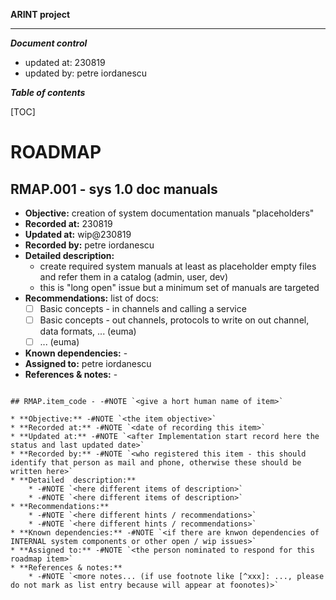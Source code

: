 
**ARINT project**

***

***Document control***

* updated at: 230819<br>
* updated by: petre iordanescu



***Table of contents***

[TOC]


# ROADMAP

## RMAP.001 - sys 1.0 doc manuals 

* **Objective:** creation of system documentation manuals "placeholders"
* **Recorded at:** 230819
* **Updated at:** wip@230819
* **Recorded by:** petre iordanescu
* **Detailed  description:**
    * create required system manuals at least as placeholder empty files and refer them in a catalog (admin, user, dev)
    * this is "long open" issue but a minimum set of manuals are targeted
* **Recommendations:** list of docs:
    * [ ] Basic concepts - in channels and calling a service
    * [ ] Basic concepts - out channels, protocols to write on out channel, data formats, ... (euma)
    * [ ] ... (euma)
* **Known dependencies:** -
* **Assigned to:** petre iordanescu
* **References & notes:** -








``` template

## RMAP.item_code - -#NOTE `<give a hort human name of item>`

* **Objective:** -#NOTE `<the item objective>`
* **Recorded at:** -#NOTE `<date of recording this item>`
* **Updated at:** -#NOTE `<after Implementation start record here the status and last updated date>`
* **Recorded by:** -#NOTE `<who registered this item - this should identify that person as mail and phone, otherwise these should be written here>`
* **Detailed  description:**
    * -#NOTE `<here different items of description>`
    * -#NOTE `<here different items of description>`
* **Recommendations:**
    * -#NOTE `<here different hints / recommendations>`
    * -#NOTE `<here different hints / recommendations>`
* **Known dependencies:** -#NOTE `<if there are knwon dependencies of INTERNAL system components or other open / wip issues>`
* **Assigned to:** -#NOTE `<the person nominated to respond for this roadmap item>`
* **References & notes:**
    * -#NOTE `<more notes... (if use footnote like [^xxx]: ..., please do not mark as list entry because will appear at foonotes)>`

```

